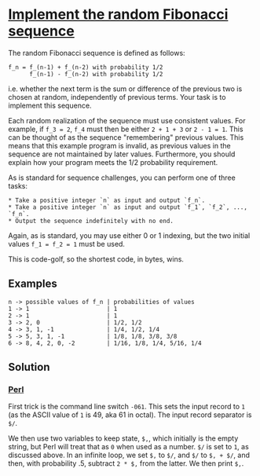 # [Implement the random Fibonacci sequence][codegolf]

The random Fibonacci sequence is defined as follows:

    f_n = f_(n-1) + f_(n-2) with probability 1/2
          f_(n-1) - f_(n-2) with probability 1/2
          
i.e. whether the next term is the sum or difference of the previous
two is chosen at random, independently of previous terms. Your task
is to implement this sequence.

Each random realization of the sequence must use consistent values.
For example, if `f_3 = 2`, `f_4` must then be either `2 + 1 + 3`
or `2 - 1 = 1`. This can be thought of as the sequence "remembering"
previous values. This means that this example program is invalid,
as previous values in the sequence are not maintained by later
values. Furthermore, you should explain how your program meets the
1/2 probability requirement.

As is standard for sequence challenges, you can perform one of three tasks:

    * Take a positive integer `n` as input and output `f_n`.
    * Take a positive integer `n` as input and output `f_1`, `f_2`, ..., `f_n`.
    * Output the sequence indefinitely with no end.

Again, as is standard, you may use either 0 or 1 indexing, but the
two initial values `f_1 = f_2 = 1` must be used.

This is code-golf, so the shortest code, in bytes, wins.

## Examples

    n -> possible values of f_n | probabilities of values
    1 -> 1                      | 1
    2 -> 1                      | 1
    3 -> 2, 0                   | 1/2, 1/2
    4 -> 3, 1, -1               | 1/4, 1/2, 1/4
    5 -> 5, 3, 1, -1            | 1/8, 1/8, 3/8, 3/8
    6 -> 8, 4, 2, 0, -2         | 1/16, 1/8, 1/4, 5/16, 1/4


## Solution

### [Perl][tio-perl]

First trick is the command line switch `-061`. This sets the input
record to `1` (as the ASCII value of `1` is 49, aka 61 in octal).
The input record separator is `$/`.

We then use two variables to keep state, `$,`, which initially is
the empty string, but Perl will treat that as `0` when used as a number.
`$/` is set to `1`, as discussed above. In an infinite loop, we set
`$,` to `$/`, and `$/` to `$, + $/`, and then, with probability .5,
subtract `2 * $,` from the latter. We then print `$,`.


[codegolf]: https://codegolf.stackexchange.com/questions/211166/implement-the-random-fibonacci-sequence/
[tio-perl]: https://tio.run/##K0gtyjH9/784sVJFpzwjMydVQ0VHR0Vf01ZDRR9Ia6vo6BppqehoaeiZ2hQl5qVoav7//y@/oCQzP6/4v66BmeF/XV9TPQNDAwA
